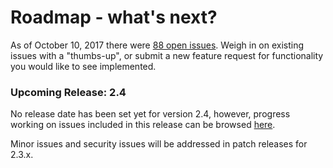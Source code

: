 # Roadmap - what's next?

As of October 10, 2017 there were [88 open issues](https://github.com/gbif/ipt/issues "Link to open IPT issues"). Weigh in on existing issues with a "thumbs-up", or submit a new feature request for functionality you would like to see implemented.

### Upcoming Release: 2.4

No release date has been set yet for version 2.4, however, progress working on issues included in this release can be browsed [here](https://github.com/gbif/ipt/projects/2).

Minor issues and security issues will be addressed in patch releases for 2.3.x.

